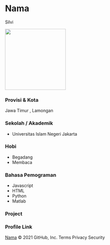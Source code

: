 # Nama
Silvi

<img src="https://cdn-icons-png.flaticon.com/512/149/149071.png" width="200" height="200" align="center"/>

### Provisi & Kota

Jawa Timur , Lamongan

### Sekolah / Akademik

- Universitas Islam Negeri Jakarta

### Hobi

- Begadang
- Membaca


### Bahasa Pemograman 

- Javascript
- HTML
- Python
- Matlab

### Project



### Profile Link

[Nama](https://github.com/aisyalfawwaz)
© 2021 GitHub, Inc.
Terms
Privacy
Security
